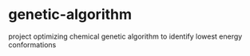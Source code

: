 # genetic-algorithm
project optimizing chemical genetic algorithm to identify lowest energy conformations
